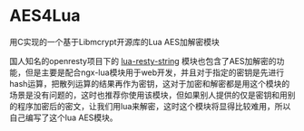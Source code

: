 # AES4Lua
用C实现的一个基于Libmcrypt开源库的Lua AES加解密模块

国人知名的openresty项目下的 [lua-resty-string](https://github.com/openresty/lua-resty-string) 模块也包含了AES加解密的功能，但是主要是配合ngx-lua模块用于web开发，并且对于指定的密钥是先进行hash运算，把散列运算的结果再作为密钥，这对于加密和解密都是用这个模块的场景是没有问题的，这时也推荐你使用该模块，但如果别人提供的仅是密钥和用别的程序加密后的密文，让我们用lua来解密，这时这个模块将显得比较难用，所以自己编写了这个lua AES模块。
